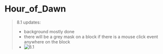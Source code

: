 # Hour_of_Dawn
> 8.1 updates:
> - background mostly done
> - there will be a grey mask on a block if there is a mouse click event anywhere on the block
> - ![8.1](/notes/8.1.jpg)
